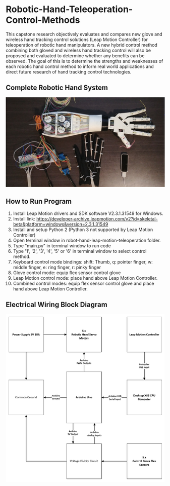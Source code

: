 # Robotic-Hand-Teleoperation-Control-Methods

This capstone research objectively evaluates and compares new glove and wireless hand tracking control solutions (Leap Motion Controller) for teleoperation of robotic hand manipulators. A new hybrid control method combining both gloved and wireless hand tracking control will also be proposed and evaluated to determine whether any benefits can be observed. The goal of this is to determine the strengths and weaknesses of each robotic hand control method to inform real world applications and direct future research of hand tracking control technologies.

## Complete Robotic Hand System
![picture](/images/complete_robotic_system.jpg?raw=true "Complete Robotic Hand System")

## How to Run Program
1. Install Leap Motion drivers and SDK software V2.3.1.31549 for Windows. 
2. Install link: https://developer-archive.leapmotion.com/v2?id=skeletal-beta&platform=windows&version=2.3.1.31549 
3. Install and setup Python 2 (Python 3 not supported by Leap Motion Controller) 
4. Open terminal window in robot-hand-leap-motion-teleoperation folder.
5. Type "main.py" in terminal window to run code
6. Type '1', '2', '3', '4', '5' or '6' in terminal window to select control method.
7. Keyboard control mode bindings: shift: Thumb, q: pointer finger, w: middle finger, e: ring finger, r: pinky finger
8. Glove control mode: equip flex sensor control glove
8. Leap Motion control mode: place hand above Leap Motion Controller.
10. Combined control modes: equip flex sensor control glove and place hand above Leap Motion Controller.  

## Electrical Wiring Block Diagram
![picture](/images/electrical_wiring_block_diagram.png?raw=true "Electrical Wiring Block Diagram")